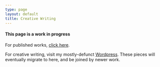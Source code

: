 ```yaml
---
type: page
layout: default
title: Creative Writing
---
```

#### This page is a work in progress

For published works, [click here](https://londonmeanswild.github.io/elements.html).

For creative writing, visit my mostly-defunct [Wordpress](https://landonamarchant.wordpress.com/). These pieces will eventually migrate to here, and be joined by newer work. 
